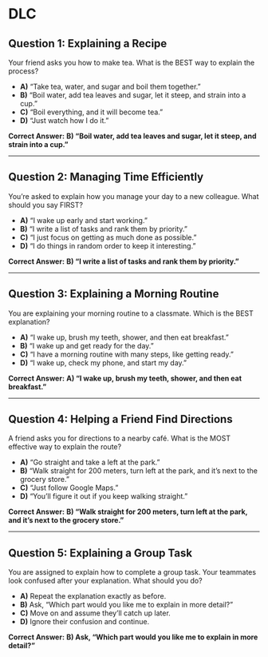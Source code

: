 # DLC  

## Question 1: Explaining a Recipe  
Your friend asks you how to make tea. What is the BEST way to explain the process?  

- **A)** “Take tea, water, and sugar and boil them together.”  
- **B)** “Boil water, add tea leaves and sugar, let it steep, and strain into a cup.”  
- **C)** “Boil everything, and it will become tea.”  
- **D)** “Just watch how I do it.”  

**Correct Answer:** **B) “Boil water, add tea leaves and sugar, let it steep, and strain into a cup.”**  

---

## Question 2: Managing Time Efficiently  
You’re asked to explain how you manage your day to a new colleague. What should you say FIRST?  

- **A)** “I wake up early and start working.”  
- **B)** “I write a list of tasks and rank them by priority.”  
- **C)** “I just focus on getting as much done as possible.”  
- **D)** “I do things in random order to keep it interesting.”  

**Correct Answer:** **B) “I write a list of tasks and rank them by priority.”**  

---

## Question 3: Explaining a Morning Routine  
You are explaining your morning routine to a classmate. Which is the BEST explanation?  

- **A)** “I wake up, brush my teeth, shower, and then eat breakfast.”  
- **B)** “I wake up and get ready for the day.”  
- **C)** “I have a morning routine with many steps, like getting ready.”  
- **D)** “I wake up, check my phone, and start my day.”  

**Correct Answer:** **A) “I wake up, brush my teeth, shower, and then eat breakfast.”**  

---

## Question 4: Helping a Friend Find Directions  
A friend asks you for directions to a nearby café. What is the MOST effective way to explain the route?  

- **A)** “Go straight and take a left at the park.”  
- **B)** “Walk straight for 200 meters, turn left at the park, and it’s next to the grocery store.”  
- **C)** “Just follow Google Maps.”  
- **D)** “You’ll figure it out if you keep walking straight.”  

**Correct Answer:** **B) “Walk straight for 200 meters, turn left at the park, and it’s next to the grocery store.”**  

---

## Question 5: Explaining a Group Task  
You are assigned to explain how to complete a group task. Your teammates look confused after your explanation. What should you do?  

- **A)** Repeat the explanation exactly as before.  
- **B)** Ask, “Which part would you like me to explain in more detail?”  
- **C)** Move on and assume they’ll catch up later.  
- **D)** Ignore their confusion and continue.  

**Correct Answer:** **B) Ask, “Which part would you like me to explain in more detail?”**  
